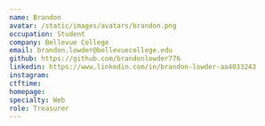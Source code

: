```yaml
---
name: Brandon
avatar: /static/images/avatars/brandon.png
occupation: Student
company: Bellevue College
email: brandon.lowder@bellevuecollege.edu
github: https://github.com/brandonlowder776
linkedin: https://www.linkedin.com/in/brandon-lowder-aa4033243
instagram: 
ctftime: 
homepage: 
specialty: Web
role: Treasurer
---
```

